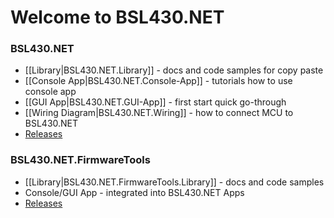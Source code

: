 # Welcome to BSL430.NET

### BSL430.NET

- [[Library|BSL430.NET.Library]] - docs and code samples for copy paste
- [[Console App|BSL430.NET.Console-App]] - tutorials how to use console app
- [[GUI App|BSL430.NET.GUI-App]] - first start quick go-through
- [[Wiring Diagram|BSL430.NET.Wiring]] - how to connect MCU to BSL430.NET
- [Releases](https://github.com/parezj/BSL430.NET/releases)

### BSL430.NET.FirmwareTools

- [[Library|BSL430.NET.FirmwareTools.Library]] - docs and code samples
- Console/GUI App - integrated into BSL430.NET Apps
- [Releases](https://github.com/parezj/BSL430.NET/releases)